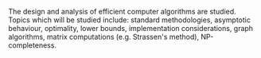 The design and analysis of efficient computer algorithms are studied. Topics which will be studied include: standard methodologies, asymptotic behaviour, optimality, lower bounds, implementation considerations, graph algorithms, matrix computations (e.g. Strassen's method), NP-completeness.
